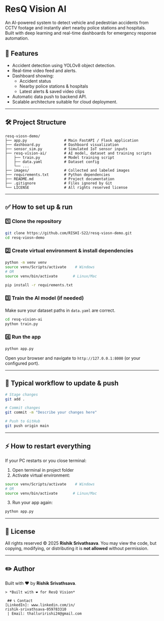 
# ResQ Vision AI

An AI-powered system to detect vehicle and pedestrian accidents from CCTV footage and instantly alert nearby police stations and hospitals.  
Built with deep learning and real-time dashboards for emergency response automation.

## 🌟 Features

- Accident detection using YOLOv8 object detection.
- Real-time video feed and alerts.
- Dashboard showing:
  - Accident status
  - Nearby police stations & hospitals
  - Latest alerts & saved video clips
- Automatic data push to backend API.
- Scalable architecture suitable for cloud deployment.

---

## 🛠️ Project Structure

```plaintext
resq-viosn-demo/
├── app.py                 # Main FastAPI / Flask application
├── dashboard.py           # Dashboard visualization
├── sensor_sim.py          # Simulated IoT sensor inputs
├── resq-vision-ai/        # AI model, dataset and training scripts
│   ├── train.py           # Model training script
│   ├── data.yaml          # Dataset config
│   └── ...
├── images/                # Collected and labeled images
├── requirements.txt       # Python dependencies
├── README.md              # Project documentation
├── .gitignore             # Files ignored by Git
└── LICENSE                # All rights reserved license
````

---

## ✅ How to set up & run

### 1️⃣ Clone the repository

```bash
git clone https://github.com/RISHI-S22/resq-viosn-demo.git
cd resq-viosn-demo
```

### 2️⃣ Create virtual environment & install dependencies

```bash
python -m venv venv
source venv/Scripts/activate    # Windows
# OR
source venv/bin/activate       # Linux/Mac

pip install -r requirements.txt
```

### 3️⃣ Train the AI model (if needed)

Make sure your dataset paths in `data.yaml` are correct.

```bash
cd resq-vision-ai
python train.py
```

### 4️⃣ Run the app

```bash
python app.py
```

Open your browser and navigate to `http://127.0.0.1:8000` (or your configured port).

---

## 🔄 Typical workflow to update & push

```bash
# Stage changes
git add .

# Commit changes
git commit -m "Describe your changes here"

# Push to GitHub
git push origin main
```

---

## ⚡ How to restart everything

If your PC restarts or you close terminal:

1. Open terminal in project folder
2. Activate virtual environment:

```bash
source venv/Scripts/activate    # Windows
# OR
source venv/bin/activate       # Linux/Mac
```

3. Run your app again:

```bash
python app.py
```

---

## 📜 License

All rights reserved © 2025 **Rishik Srivathsava**.
You may view the code, but copying, modifying, or distributing it is **not allowed** without permission.

---

## ✏️ Author

Built with ❤️ by **Rishik Srivathsava**.

````
> *Built with ❤️ for ResQ Vision*

 ## 📞 Contact
[LinkedIn]: www.linkedin.com/in/
rishik-srivathsava-059783310
 | Email: thalluririshi24@gmail.com

